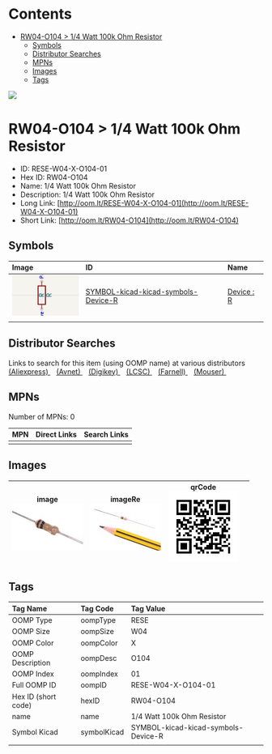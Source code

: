



Contents
========

* [RW04-O104 > 1/4 Watt 100k Ohm Resistor](#rw04-o104--14-watt-100k-ohm-resistor)
	* [Symbols](#symbols)
	* [Distributor Searches](#distributor-searches)
	* [MPNs](#mpns)
	* [Images](#images)
	* [Tags](#tags)
  
![][im]
# RW04-O104 > 1/4 Watt 100k Ohm Resistor

- ID: RESE-W04-X-O104-01
- Hex ID: RW04-O104
- Name: 1/4 Watt 100k Ohm Resistor
- Description: 1/4 Watt 100k Ohm Resistor
- Long Link: [http://oom.lt/RESE-W04-X-O104-01](http://oom.lt/RESE-W04-X-O104-01)
- Short Link: [http://oom.lt/RW04-O104](http://oom.lt/RW04-O104)

## Symbols
  

|Image|ID|Name|
| :--- | :--- | :--- |
|[![](https://raw.githubusercontent.com/oomlout/oomlout_OOMP_eda_V2/main/SYMBOL/kicad/kicad-symbols/Device/R/image_140.png)](https://github.com/oomlout/oomlout_OOMP_eda_V2/tree/main/SYMBOL/kicad/kicad-symbols/Device/R/)|[SYMBOL-kicad-kicad-symbols-Device-R](https://github.com/oomlout/oomlout_OOMP_eda_V2/tree/main/SYMBOL/kicad/kicad-symbols/Device/R/)|[Device : R](https://github.com/oomlout/oomlout_OOMP_eda_V2/tree/main/SYMBOL/kicad/kicad-symbols/Device/R/)|
||||

## Distributor Searches
  
Links to search for this item (using OOMP name) at various distributors  
[(Aliexpress) ](https://www.aliexpress.com/wholesale?SearchText=11171/4+Watt+100k+Ohm+Resistor)&nbsp;&nbsp;&nbsp;[(Avnet) ](https://www.avnet.com/shop/us/search/1/4+Watt+100k+Ohm+Resistor)&nbsp;&nbsp;&nbsp;[(Digikey) ](https://www.digikey.co.uk/en/products/result?s=1/4+Watt+100k+Ohm+Resistor)&nbsp;&nbsp;&nbsp;[(LCSC) ](https://www.lcsc.com/search?q=1/4+Watt+100k+Ohm+Resistor)&nbsp;&nbsp;&nbsp;[(Farnell) ](https://uk.farnell.com/search?st=1/4+Watt+100k+Ohm+Resistor)&nbsp;&nbsp;&nbsp;[(Mouser) ](https://www.mouser.com/c/?q=1/4+Watt+100k+Ohm+Resistor)&nbsp;&nbsp;&nbsp;
## MPNs
  
Number of MPNs: 0  

|MPN|Direct Links|Search Links|
| :--- | :--- | :--- |
||||

## Images
  

|image<br>[![](https://raw.githubusercontent.com/oomlout/oomlout_OOMP_parts_V2/main/RESE/W04/X/O104/01/image_140.jpg)](https://github.com/oomlout/oomlout_OOMP_parts_V2/tree/main/RESE/W04/X/O104/01/image.jpg)|imageRe<br>[![](https://raw.githubusercontent.com/oomlout/oomlout_OOMP_parts_V2/main/RESE/W04/X/O104/01/image_RE_140.jpg)](https://github.com/oomlout/oomlout_OOMP_parts_V2/tree/main/RESE/W04/X/O104/01/image_RE.jpg)|qrCode<br>[![](https://raw.githubusercontent.com/oomlout/oomlout_OOMP_parts_V2/main/RESE/W04/X/O104/01/qrCode_140.png)](https://github.com/oomlout/oomlout_OOMP_parts_V2/tree/main/RESE/W04/X/O104/01/qrCode.png)||
| :---: | :---: | :---: | :---: |

## Tags
  

|Tag Name|Tag Code|Tag Value|
| :--- | :--- | :--- |
|OOMP Type|oompType|RESE|
|OOMP Size|oompSize|W04|
|OOMP Color|oompColor|X|
|OOMP Description|oompDesc|O104|
|OOMP Index|oompIndex|01|
|Full OOMP ID|oompID|RESE-W04-X-O104-01|
|Hex ID (short code)|hexID|RW04-O104|
|name|name|1/4 Watt 100k Ohm Resistor|
|Symbol Kicad|symbolKicad|SYMBOL-kicad-kicad-symbols-Device-R|
||||



[im]: image_450.jpg
